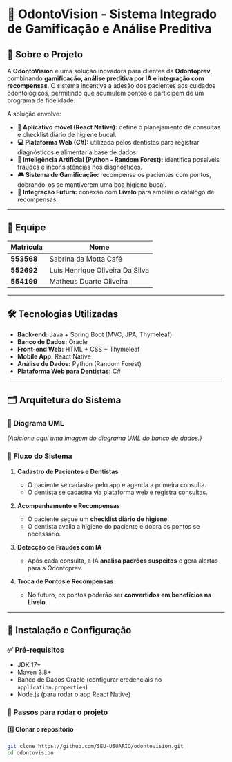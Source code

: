 # 🦷 OdontoVision - Sistema Integrado de Gamificação e Análise Preditiva

## 📌 Sobre o Projeto
A **OdontoVision** é uma solução inovadora para clientes da **Odontoprev**, combinando **gamificação, análise preditiva por IA e integração com recompensas**. O sistema incentiva a adesão dos pacientes aos cuidados odontológicos, permitindo que acumulem pontos e participem de um programa de fidelidade.

A solução envolve:
- **📱 Aplicativo móvel (React Native):** define o planejamento de consultas e checklist diário de higiene bucal.
- **💻 Plataforma Web (C#):** utilizada pelos dentistas para registrar diagnósticos e alimentar a base de dados.
- **🧠 Inteligência Artificial (Python - Random Forest):** identifica possíveis fraudes e inconsistências nos diagnósticos.
- **🎮 Sistema de Gamificação:** recompensa os pacientes com pontos, dobrando-os se mantiverem uma boa higiene bucal.
- **🔗 Integração Futura:** conexão com **Livelo** para ampliar o catálogo de recompensas.

---

## 👥 Equipe
| Matrícula  | Nome                              |
|------------|-----------------------------------|
| **553568** | Sabrina da Motta Café            |
| **552692** | Luís Henrique Oliveira Da Silva  |
| **554199** | Matheus Duarte Oliveira          |

---

## 🛠 Tecnologias Utilizadas
- **Back-end:** Java + Spring Boot (MVC, JPA, Thymeleaf)
- **Banco de Dados:** Oracle
- **Front-end Web:** HTML + CSS + Thymeleaf
- **Mobile App:** React Native
- **Análise de Dados:** Python (Random Forest)
- **Plataforma Web para Dentistas:** C#

---

## 🗂 Arquitetura do Sistema
### 🔹 Diagrama UML
*(Adicione aqui uma imagem do diagrama UML do banco de dados.)*

### 🔹 Fluxo do Sistema
1. **Cadastro de Pacientes e Dentistas**
    - O paciente se cadastra pelo app e agenda a primeira consulta.
    - O dentista se cadastra via plataforma web e registra consultas.

2. **Acompanhamento e Recompensas**
    - O paciente segue um **checklist diário de higiene**.
    - O dentista avalia a higiene do paciente e dobra os pontos se necessário.

3. **Detecção de Fraudes com IA**
    - Após cada consulta, a IA **analisa padrões suspeitos** e gera alertas para a Odontoprev.

4. **Troca de Pontos e Recompensas**
    - No futuro, os pontos poderão ser **convertidos em benefícios na Livelo**.

---

## 📜 Instalação e Configuração
### ✅ Pré-requisitos
- JDK 17+
- Maven 3.8+
- Banco de Dados Oracle (configurar credenciais no `application.properties`)
- Node.js (para rodar o app React Native)

### 🔧 Passos para rodar o projeto
#### 1️⃣ Clonar o repositório
```sh
git clone https://github.com/SEU-USUARIO/odontovision.git
cd odontovision